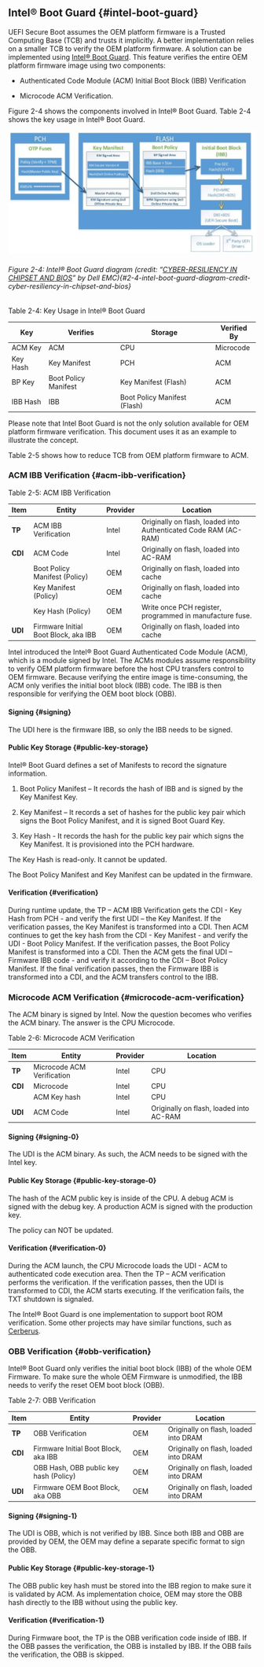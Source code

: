 <!--- @file
 intel-boot-guard.md for Understanding the UEFI Secure Boot Chain

  Copyright (c) 2019, Intel Corporation. All rights reserved.<BR>

  Redistribution and use in source (original document form) and 'compiled'
  forms (converted to PDF, epub, HTML and other formats) with or without
  modification, are permitted provided that the following conditions are met:

  1) Redistributions of source code (original document form) must retain the
     above copyright notice, this list of conditions and the following
     disclaimer as the first lines of this file unmodified.

  2) Redistributions in compiled form (transformed to other DTDs, converted to
     PDF, epub, HTML and other formats) must reproduce the above copyright
     notice, this list of conditions and the following disclaimer in the
     documentation and/or other materials provided with the distribution.

  THIS DOCUMENTATION IS PROVIDED BY TIANOCORE PROJECT "AS IS" AND ANY EXPRESS OR
  IMPLIED WARRANTIES, INCLUDING, BUT NOT LIMITED TO, THE IMPLIED WARRANTIES OF
  MERCHANTABILITY AND FITNESS FOR A PARTICULAR PURPOSE ARE DISCLAIMED. IN NO
  EVENT SHALL TIANOCORE PROJECT  BE LIABLE FOR ANY DIRECT, INDIRECT, INCIDENTAL,
  SPECIAL, EXEMPLARY, OR CONSEQUENTIAL DAMAGES (INCLUDING, BUT NOT LIMITED TO,
  PROCUREMENT OF SUBSTITUTE GOODS OR SERVICES; LOSS OF USE, DATA, OR PROFITS;
  OR BUSINESS INTERRUPTION) HOWEVER CAUSED AND ON ANY THEORY OF LIABILITY,
  WHETHER IN CONTRACT, STRICT LIABILITY, OR TORT (INCLUDING NEGLIGENCE OR
  OTHERWISE) ARISING IN ANY WAY OUT OF THE USE OF THIS DOCUMENTATION, EVEN IF
  ADVISED OF THE POSSIBILITY OF SUCH DAMAGE.

-->

## Intel® Boot Guard {#intel-boot-guard}

UEFI Secure Boot assumes the OEM platform firmware is a Trusted Computing Base (TCB) and trusts it implicitly. A better implementation relies on a smaller TCB to verify the OEM platform firmware. A solution can be implemented using [Intel® Boot Guard](https://downloads.dell.com/solutions/servers-solution-resources/Direct%20from%20Development%20-%20Cyber-Resiliency%20In%20Chipset%20and%20BIOS.pdf). This feature verifies the entire OEM platform firmware image using two components:

*   Authenticated Code Module (ACM) Initial Boot Block (IBB) Verification

*   Microcode ACM Verification.

Figure 2-4 shows the components involved in Intel® Boot Guard. Table 2-4 shows the key usage in Intel® Boot Guard.

![](/media/image5.png)

###### Figure 2-4: Intel® Boot Guard diagram (credit: “[CYBER-RESILIENCY IN CHIPSET AND BIOS](https://downloads.dell.com/solutions/servers-solution-resources/Direct%20from%20Development%20-%20Cyber-Resiliency%20In%20Chipset%20and%20BIOS.pdf)” by Dell EMC){#2-4-intel-boot-guard-diagram-credit-cyber-resiliency-in-chipset-and-bios}

Table 2-4: Key Usage in Intel® Boot Guard

| **Key** | **Verifies** | **Storage** | **Verified By** |
| --- | --- | --- | --- |
| ACM Key | ACM | CPU | Microcode |
| Key Hash | Key Manifest | PCH | ACM |
| BP Key | Boot Policy Manifest | Key Manifest (Flash) | ACM |
| IBB Hash | IBB | Boot Policy Manifest (Flash) | ACM |

Please note that Intel Boot Guard is not the only solution available for OEM platform firmware verification. This document uses it as an example to illustrate the concept.

Table 2-5 shows how to reduce TCB from OEM platform firmware to ACM.

### ACM IBB Verification {#acm-ibb-verification}

Table 2-5: ACM IBB Verification

| **Item** | **Entity** | **Provider** | **Location** |
| --- | --- | --- | --- |
| **TP** | ACM IBB Verification | Intel | Originally on flash, loaded into Authenticated Code RAM (AC-RAM) |
| **CDI** | ACM Code | Intel | Originally on flash, loaded into AC-RAM |
|  | Boot Policy Manifest (Policy) | OEM | Originally on flash, loaded into cache |
|  | Key Manifest (Policy) | OEM | Originally on flash, loaded into cache |
|  | Key Hash (Policy) | OEM | Write once PCH register, programmed in manufacture fuse. |
| **UDI** | Firmware Initial Boot Block, aka IBB | OEM | Originally on flash, loaded into cache |

Intel introduced the Intel® Boot Guard Authenticated Code Module (ACM), which is a module signed by Intel. The ACMs modules assume responsibility to verify OEM platform firmware before the host CPU transfers control to OEM firmware. Because verifying the entire image is time-consuming, the ACM only verifies the initial boot block (IBB) code. The IBB is then responsible for verifying the OEM boot block (OBB).

#### Signing {#signing}

The UDI here is the firmware IBB, so only the IBB needs to be signed.

#### Public Key Storage {#public-key-storage}

Intel® Boot Guard defines a set of Manifests to record the signature information.

1.  Boot Policy Manifest – It records the hash of IBB and is signed by the Key Manifest Key.

2.  Key Manifest – It records a set of hashes for the public key pair which signs the Boot Policy Manifest, and it is signed Boot Guard Key.

3.  Key Hash - It records the hash for the public key pair which signs the Key Manifest. It is provisioned into the PCH hardware.

The Key Hash is read-only. It cannot be updated.

The Boot Policy Manifest and Key Manifest can be updated in the firmware.

#### Verification {#verification}

During runtime update, the TP – ACM IBB Verification gets the CDI - Key Hash from PCH - and verify the first UDI – the Key Manifest. If the verification passes, the Key Manifest is transformed into a CDI. Then ACM continues to get the key hash from the CDI - Key Manifest - and verify the UDI - Boot Policy Manifest. If the verification passes, the Boot Policy Manifest is transformed into a CDI. Then the ACM gets the final UDI – Firmware IBB code - and verify it according to the CDI – Boot Policy Manifest. If the final verification passes, then the Firmware IBB is transformed into a CDI, and the ACM transfers control to the IBB.

### Microcode ACM Verification {#microcode-acm-verification}

The ACM binary is signed by Intel. Now the question becomes who verifies the ACM binary. The answer is the CPU Microcode.

Table 2-6: Microcode ACM Verification

| **Item** | **Entity** | **Provider** | **Location** |
| --- | --- | --- | --- |
| **TP** | Microcode ACM Verification | Intel | CPU |
| **CDI** | Microcode | Intel | CPU |
|  | ACM Key hash | Intel | CPU |
| **UDI** | ACM Code | Intel | Originally on flash, loaded into AC-RAM |

#### Signing {#signing-0}

The UDI is the ACM binary. As such, the ACM needs to be signed with the Intel key.

#### Public Key Storage {#public-key-storage-0}

The hash of the ACM public key is inside of the CPU. A debug ACM is signed with the debug key. A production ACM is signed with the production key.

The policy can NOT be updated.

#### Verification {#verification-0}

During the ACM launch, the CPU Microcode loads the UDI - ACM to authenticated code execution area. Then the TP – ACM verification performs the verification. If the verification passes, then the UDI is transformed to CDI, the ACM starts executing. If the verification fails, the TXT shutdown is signaled.

The Intel® Boot Guard is one implementation to support boot ROM verification. Some other projects may have similar functions, such as [Cerberus](https://github.com/opencomputeproject/Project_Olympus/blob/master/Project_Cerberus).

### OBB Verification {#obb-verification}

Intel® Boot Guard only verifies the initial boot block (IBB) of the whole OEM Firmware. To make sure the whole OEM Firmware is unmodified, the IBB needs to verify the reset OEM boot block (OBB).

Table 2-7: OBB Verification

| **Item** | **Entity** | **Provider** | **Location** |
| --- | --- | --- | --- |
| **TP** | OBB Verification | OEM | Originally on flash, loaded into DRAM |
| **CDI** | Firmware Initial Boot Block, aka IBB | OEM | Originally on flash, loaded into DRAM |
|  | OBB Hash, OBB public key hash (Policy) | OEM | Originally on flash, loaded into DRAM |
| **UDI** | Firmware OEM Boot Block, aka OBB | OEM | Originally on flash, loaded into DRAM |

#### Signing {#signing-1}

The UDI is OBB, which is not verified by IBB. Since both IBB and OBB are provided by OEM, the OEM may define a separate specific format to sign the OBB.

#### Public Key Storage {#public-key-storage-1}

The OBB public key hash must be stored into the IBB region to make sure it is validated by ACM. As implementation choice, OEM may store the OBB hash directly to the IBB without using the public key.

#### Verification {#verification-1}

During Firmware boot, the TP is the OBB verification code inside of IBB. If the OBB passes the verification, the OBB is installed by IBB. If the OBB fails the verification, the OBB is skipped.